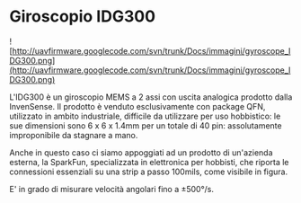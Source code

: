 # Giroscopio IDG300 #

![http://uavfirmware.googlecode.com/svn/trunk/Docs/immagini/gyroscope_IDG300.png](http://uavfirmware.googlecode.com/svn/trunk/Docs/immagini/gyroscope_IDG300.png)

L'IDG300 è un giroscopio MEMS a 2 assi con uscita analogica prodotto dalla InvenSense.
Il prodotto è venduto esclusivamente con package QFN, utilizzato in ambito industriale, difficile da utilizzare per uso hobbistico: le sue dimensioni sono 6 x 6 x 1.4mm per un totale di 40 pin: assolutamente improponibile da stagnare a mano.

Anche in questo caso ci siamo appoggiati ad un prodotto di un'azienda esterna, la SparkFun, specializzata in elettronica per hobbisti, che riporta le connessioni essenziali su una strip a passo 100mils, come visibile in figura.

E' in grado di misurare velocità angolari fino a ±500°/s.